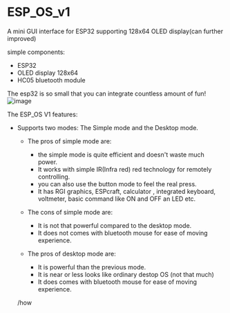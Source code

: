 # ESP_OS_v1
A mini GUI interface for ESP32 supporting 128x64 OLED display(can further improved)

simple components:
* ESP32
* OLED display 128x64
* HC05 bluetooth module

The esp32 is so small that you can integrate countless amount of fun!
![image](https://user-images.githubusercontent.com/75715998/116811626-f0828980-ab67-11eb-996d-59545eb303b3.png)

The ESP_OS V1 features:
* Supports two modes:
  The Simple mode and
  the Desktop mode.
  * The pros of simple mode are:
    * the simple mode is quite efficient and doesn't waste much power.
    * It works with simple IR(Infra red) red technology for remotely controlling.
    * you can also use the button mode to feel the real press.
    * It has RGI graphics, ESPcraft, calculator , integrated keyboard, voltmeter, basic command like ON and OFF an LED etc.
  
  * The cons of simple mode are:
    * It is not that powerful compared to the desktop mode.
    * It does not comes with bluetooth mouse for ease of moving experience.

  * The pros of desktop mode are:
    * It is powerful than the previous mode.
    * It is near or less looks like ordinary destop OS (not that much) 
    * It does  comes with bluetooth mouse for ease of moving experience.
   
   
  /how 

